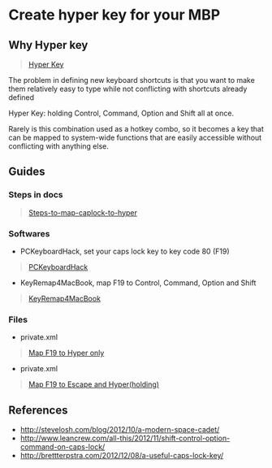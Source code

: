 # Create hyper key for your MBP

## Why Hyper key
> [Hyper Key](http://stevelosh.com/blog/2012/10/a-modern-space-cadet/#hyper)

The problem in defining new keyboard shortcuts is that you want to make them relatively easy to type while not conflicting with shortcuts already defined

Hyper Key: holding Control, Command, Option and Shift all at once. 

Rarely is this combination used as a hotkey combo, so it becomes a key that can be mapped to system-wide functions that are easily accessible without conflicting with anything else.

## Guides

### Steps in docs
> [Steps-to-map-caplock-to-hyper](Steps-to-map-caplock-to-hyper.docx)

### Softwares

- PCKeyboardHack, set your caps lock key to key code 80 (F19)
> [PCKeyboardHack](https://pqrs.org/macosx/keyremap4macbook/pckeyboardhack.html.en)

- KeyRemap4MacBook, map F19 to Control, Command, Option and Shift
> [KeyRemap4MacBook](http://pqrs.org/macosx/keyremap4macbook/index.html.en
)

### Files

- private.xml
> [Map F19 to Hyper only](private.1.xml)
- private.xml
> [Map F19 to Escape and Hyper(holding)](private.2.xml)


## References
+ http://stevelosh.com/blog/2012/10/a-modern-space-cadet/
+ http://www.leancrew.com/all-this/2012/11/shift-control-option-command-on-caps-lock/
+ http://brettterpstra.com/2012/12/08/a-useful-caps-lock-key/